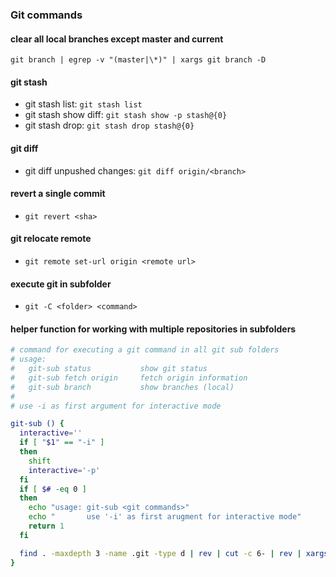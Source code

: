 ### Git commands

#### clear all local branches except master and current

`git branch | egrep -v "(master|\*)" | xargs git branch -D`

#### git stash

* git stash list: `git stash list`
* git stash show diff: `git stash show -p stash@{0}`
* git stash drop: `git stash drop stash@{0}`

#### git diff

* git diff unpushed changes: `git diff origin/<branch>`

#### revert a single commit

* `git revert <sha>`

#### git relocate remote

* `git remote set-url origin <remote url>`

#### execute git in subfolder

* `git -C <folder> <command>`

#### helper function for working with multiple repositories in subfolders

```bash
# command for executing a git command in all git sub folders
# usage:
#   git-sub status           show git status
#   git-sub fetch origin     fetch origin information
#   git-sub branch           show branches (local)
#
# use -i as first argument for interactive mode

git-sub () {
  interactive=''
  if [ "$1" == "-i" ]
  then
    shift
    interactive='-p'
  fi
  if [ $# -eq 0 ]
  then
    echo "usage: git-sub <git commands>"
    echo "       use '-i' as first arugment for interactive mode"
    return 1
  fi

  find . -maxdepth 3 -name .git -type d | rev | cut -c 6- | rev | xargs $interactive -I {} sh -c "echo '\n\033[1;32m{}\033[0m' && git -C {} $@"
}
```

